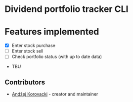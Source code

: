 # Dividend portfolio tracker CLI

# Features implemented

- [x] Enter stock purchase
- [ ] Enter stock sell
- [ ] Check portfolio status (with up to date data)
- TBU

## Contributors

- [Andžej Korovacki](https://github.com/unknovvn) - creator and maintainer
